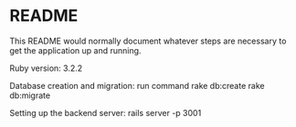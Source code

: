 # README

This README would normally document whatever steps are necessary to get the
application up and running.

Ruby version: 3.2.2

Database creation and migration: 
run command rake db:create
rake db:migrate

Setting up the backend server: 
rails server -p 3001
